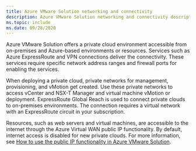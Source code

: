 ```yaml
---
title: Azure VMware Solution networking and connectivity
description: Azure VMware Solution networking and connectivity description.
ms.topic: include
ms.date: 09/28/2020
---
```


<!-- Used in introduction.md and concepts-networking.md -->

Azure VMware Solution offers a private cloud environment accessible from on-premises and Azure-based environments or resources. Services such as Azure ExpressRoute and VPN connections deliver the connectivity. These services require specific network address ranges and firewall ports for enabling the services.

When deploying a private cloud, private networks for management, provisioning, and vMotion get created. Use these private networks to access vCenter and NSX-T Manager and virtual machine vMotion or deployment.  ExpressRoute Global Reach is used to connect private clouds to on-premises environments. The connection requires a virtual network with an ExpressRoute circuit in your subscription.

Resources, such as web servers and virtual machines, are accessible to the internet through the Azure Virtual WAN public IP functionality.  By default, internet access is disabled for new private clouds. For more information, see [How to use the public IP functionality in Azure VMware Solution](../public-ip-usage.md).